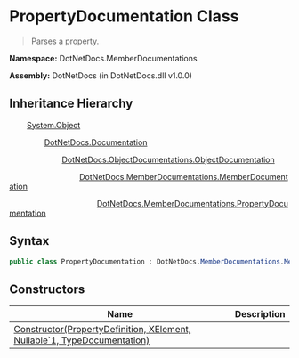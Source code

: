 # PropertyDocumentation Class
> Parses a property.

**Namespace:** DotNetDocs.MemberDocumentations

**Assembly:** DotNetDocs (in DotNetDocs.dll v1.0.0)
## Inheritance Hierarchy
&nbsp;&nbsp;&nbsp;&nbsp;&nbsp;&nbsp;&nbsp;&nbsp;[System.Object](https://www.google.com/search?q=System.Object&btnI=)

&nbsp;&nbsp;&nbsp;&nbsp;&nbsp;&nbsp;&nbsp;&nbsp;&nbsp;&nbsp;&nbsp;&nbsp;&nbsp;&nbsp;&nbsp;&nbsp;[DotNetDocs.Documentation](/docs/DotNetDocs/Documentation.md)

&nbsp;&nbsp;&nbsp;&nbsp;&nbsp;&nbsp;&nbsp;&nbsp;&nbsp;&nbsp;&nbsp;&nbsp;&nbsp;&nbsp;&nbsp;&nbsp;&nbsp;&nbsp;&nbsp;&nbsp;&nbsp;&nbsp;&nbsp;&nbsp;[DotNetDocs.ObjectDocumentations.ObjectDocumentation](https://www.google.com/search?q=DotNetDocs.ObjectDocumentations.ObjectDocumentation&btnI=)

&nbsp;&nbsp;&nbsp;&nbsp;&nbsp;&nbsp;&nbsp;&nbsp;&nbsp;&nbsp;&nbsp;&nbsp;&nbsp;&nbsp;&nbsp;&nbsp;&nbsp;&nbsp;&nbsp;&nbsp;&nbsp;&nbsp;&nbsp;&nbsp;&nbsp;&nbsp;&nbsp;&nbsp;&nbsp;&nbsp;&nbsp;&nbsp;[DotNetDocs.MemberDocumentations.MemberDocumentation](/docs/DotNetDocs/MemberDocumentations/MemberDocumentation.md)

&nbsp;&nbsp;&nbsp;&nbsp;&nbsp;&nbsp;&nbsp;&nbsp;&nbsp;&nbsp;&nbsp;&nbsp;&nbsp;&nbsp;&nbsp;&nbsp;&nbsp;&nbsp;&nbsp;&nbsp;&nbsp;&nbsp;&nbsp;&nbsp;&nbsp;&nbsp;&nbsp;&nbsp;&nbsp;&nbsp;&nbsp;&nbsp;&nbsp;&nbsp;&nbsp;&nbsp;&nbsp;&nbsp;&nbsp;&nbsp;[DotNetDocs.MemberDocumentations.PropertyDocumentation](/docs/DotNetDocs/MemberDocumentations/PropertyDocumentation.md)

## Syntax
```csharp
public class PropertyDocumentation : DotNetDocs.MemberDocumentations.MemberDocumentation
```
## Constructors
|Name|Description|
|---|---|
|[Constructor(PropertyDefinition, XElement, Nullable`1, TypeDocumentation)](/docs/DotNetDocs/MemberDocumentations/PropertyDocumentation/Constructors/Constructor_PropertyDefinition%2c%20XElement%2c%20Nul6951.md)||
